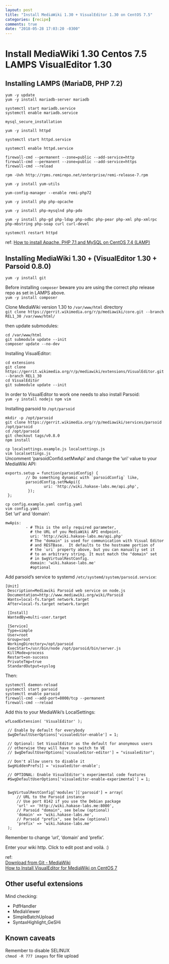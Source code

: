 ```yaml
---
layout: post
title: "Install MediaWiki 1.30 + VisualEditor 1.30 on CentOS 7.5"
categories: [recipe]
comments: true
date: "2018-05-28 17:03:20 -0300"
---
```


# Install MediaWiki 1.30 Centos 7.5 LAMPS VisualEditor 1.30

## Installing LAMPS (MariaDB, PHP 7.2)
```
yum -y update
yum -y install mariadb-server mariadb

systemctl start mariadb.service
systemctl enable mariadb.service

mysql_secure_installation

yum -y install httpd

systemctl start httpd.service

systemctl enable httpd.service

firewall-cmd --permanent --zone=public --add-service=http 
firewall-cmd --permanent --zone=public --add-service=https
firewall-cmd --reload

rpm -Uvh http://rpms.remirepo.net/enterprise/remi-release-7.rpm

yum -y install yum-utils

yum-config-manager --enable remi-php72

yum -y install php php-opcache

yum -y install php-mysqlnd php-pdo

yum -y install php-gd php-ldap php-odbc php-pear php-xml php-xmlrpc php-mbstring php-soap curl curl-devel

systemctl restart httpd
```

ref: [How to install Apache, PHP 7.1 and MySQL on CentOS 7.4 (LAMP)](https://www.howtoforge.com/tutorial/centos-lamp-server-apache-mysql-php/)

## Installing MediaWiki 1.30 + (VisualEditor 1.30 + Parsoid 0.8.0)
`yum -y install git` 

Before installing `composer` beware you are using the correct php release repo as set in LAMPS above.  
`yum -y install composer`   

Clone MediaWiki version 1.30 to `/var/www/html` directory  
`git clone https://gerrit.wikimedia.org/r/p/mediawiki/core.git --branch REL1_30 /var/www/html/`  

then update submodules:  
```
cd /var/www/html
git submodule update --init
composer update --no-dev
```

Installing VisualEditor:  
```
cd extensions
git clone https://gerrit.wikimedia.org/r/p/mediawiki/extensions/VisualEditor.git --branch REL1_30
cd VisualEditor
git submodule update --init
```

In order to VisualEditor to work one needs to also install Parsoid:  
`yum -y install nodejs npm vim`  

Installing parsoid to `/opt/parsoid`  
```
mkdir -p /opt/parsoid
git clone https://gerrit.wikimedia.org/r/p/mediawiki/services/parsoid /opt/parsoid
cd /opt/parsoid
git checkout tags/v0.8.0
npm install
```

`cp localsettings.example.js localsettings.js`  
`vim localsettings.js`  
Uncomment ‘parsoidConfid.setMwApi’ and change the ‘uri’ value to your MediaWiki API:  
```
exports.setup = function(parsoidConfig) {
         // Do something dynamic with `parsoidConfig` like,
         parsoidConfig.setMwApi({
                 uri: 'http://wiki.hakase-labs.me/api.php',
          });
 };
```

`cp config.example.yaml config.yaml`  
`vim config.yaml`  
Set ‘url’ and ‘domain’:  
```
mwApis:
         - # This is the only required parameter,
           # the URL of you MediaWiki API endpoint.
           uri: 'http://wiki.hakase-labs.me/api.php'
           # The "domain" is used for communication with Visual Editor
           # and RESTBase.  It defaults to the hostname portion of
           # the `uri` property above, but you can manually set it
           # to an arbitrary string. It must match the "domain" set
           # in $wgVirtualRestConfig.
           domain: 'wiki.hakase-labs.me' 
           #optional
```

Add parsoid’s service to systemd `/etc/systemd/system/parsoid.service`:  
```
[Unit]
 Description=Mediawiki Parsoid web service on node.js
 Documentation=http://www.mediawiki.org/wiki/Parsoid
 Wants=local-fs.target network.target
 After=local-fs.target network.target
 
 [Install]
 WantedBy=multi-user.target
 
 [Service]
 Type=simple
 User=root
 Group=root
 WorkingDirectory=/opt/parsoid
 ExecStart=/usr/bin/node /opt/parsoid/bin/server.js
 KillMode=process
 Restart=on-success
 PrivateTmp=true
 StandardOutput=syslog
```

Then:  
```
systemctl daemon-reload
systemctl start parsoid
systemctl enable parsoid
firewall-cmd --add-port=8000/tcp --permanent
firewall-cmd --reload
```

Add this to your MediaWiki’s LocalSettings:  
```
wfLoadExtension( 'VisualEditor' );
 
 // Enable by default for everybody
 $wgDefaultUserOptions['visualeditor-enable'] = 1;
 
 // Optional: Set VisualEditor as the default for anonymous users
 // otherwise they will have to switch to VE
 // $wgDefaultUserOptions['visualeditor-editor'] = "visualeditor";
 
 // Don't allow users to disable it
 $wgHiddenPrefs[] = 'visualeditor-enable';
 
 // OPTIONAL: Enable VisualEditor's experimental code features
 #$wgDefaultUserOptions['visualeditor-enable-experimental'] = 1;
 
 
 $wgVirtualRestConfig['modules']['parsoid'] = array(
     // URL to the Parsoid instance
     // Use port 8142 if you use the Debian package
     'url' => 'http://wiki.hakase-labs.me:8000',
     // Parsoid "domain", see below (optional)
     'domain' => 'wiki.hakase-labs.me',
     // Parsoid "prefix", see below (optional)
     'prefix' => 'wiki.hakase-labs.me'
 );
```

Remember to change ‘url’, ‘domain’ and ‘prefix’.  	

Enter your wiki http. Click to edit post and voilá. :)

ref:   
[Download from Git - MediaWiki](https://www.mediawiki.org/wiki/Download_from_Git#Fetch_external_libraries)   
[How to Install VisualEditor for MediaWiki on CentOS 7](https://www.howtoforge.com/tutorial/how-to-install-visualeditor-for-mediawiki-on-centos-7/)



## Other useful extensions
Mind checking:
* PdfHandler
* MediaViewer
* SimpleBatchUpload
* SyntaxHighlight_GeSHi

## Known caveats
Remember to disable SELINUX  
`chmod -R 777 images` for file upload 




